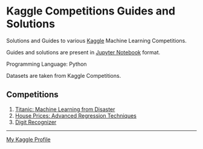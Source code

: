 # Kaggle Competitions Guides and Solutions

Solutions and Guides to various [Kaggle](https://www.kaggle.com/) Machine Learning Competitions. 

Guides and solutions are present in [Jupyter Notebook](http://jupyter.org/) format.

Programming Language: Python

Datasets are taken from Kaggle Competitions.

## Competitions

1. [Titanic: Machine Learning from Disaster](https://www.kaggle.com/c/titanic)
2. [House Prices: Advanced Regression Techniques](https://www.kaggle.com/c/house-prices-advanced-regression-techniques)
3. [Digit Recognizer](https://www.kaggle.com/c/digit-recognizer)

---

[My Kaggle Profile](https://www.kaggle.com/chapagain)
